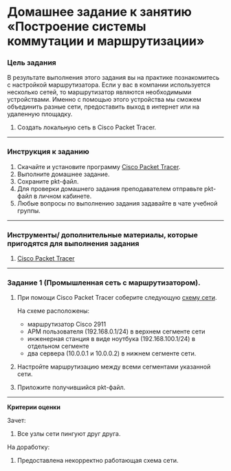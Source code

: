 # Домашнее задание к занятию «Построение системы коммутации и маршрутизации»

### Цель задания

В результате выполнения этого задания вы на практике познакомитесь с настройкой маршрутизатора.
Если у вас в компании используется несколько сетей, то маршрутизатор являются необходимыми устройствами. Именно с помощью этого устройства мы сможем объединить разные сети, предоставить выход в интернет или на удаленную площадку.

1. Создать локальную сеть в Cisco Packet Tracer.

------

### Инструкция к заданию

1. Скачайте и установите программу [Cisco Packet Tracer](https://www.netacad.com/ru/courses/packet-tracer).
2. Выполните домашнее задание.
3. Сохраните pkt-файл.
4. Для проверки домашнего задания преподавателем отправьте pkt-файл в личном кабинете.
5. Любые вопросы по выполнению задания задавайте в чате учебной группы.

------

### Инструменты/ дополнительные материалы, которые пригодятся для выполнения задания

1. [Cisco Packet Tracer](https://www.netacad.com/ru/courses/packet-tracer)

------

### Задание 1 (Промышленная сеть с маршрутизатором).

1. При помощи Cisco Packet Tracer соберите следующую [схему сети](Net_3.JPG).

   На схеме расположены:

   - маршрутизатор Cisco 2911
   - АРМ пользователя (192.168.0.1/24) в верхнем сегменте сети
   - инженерная станция в виде ноутбука (192.168.100.1/24) в отдельном сегменте
   - два сервера (10.0.0.1 и 10.0.0.2) в нижнем сегменте сети.

2. Настройте маршрутизацию между всеми сегментами указанной сети.

3. Приложите получившийся pkt-файл.

------

**Критерии оценки**

Зачет:

1. Все узлы сети пингуют друг друга.

На доработку:

1. Предоставлена некорректно работающая схема сети.
